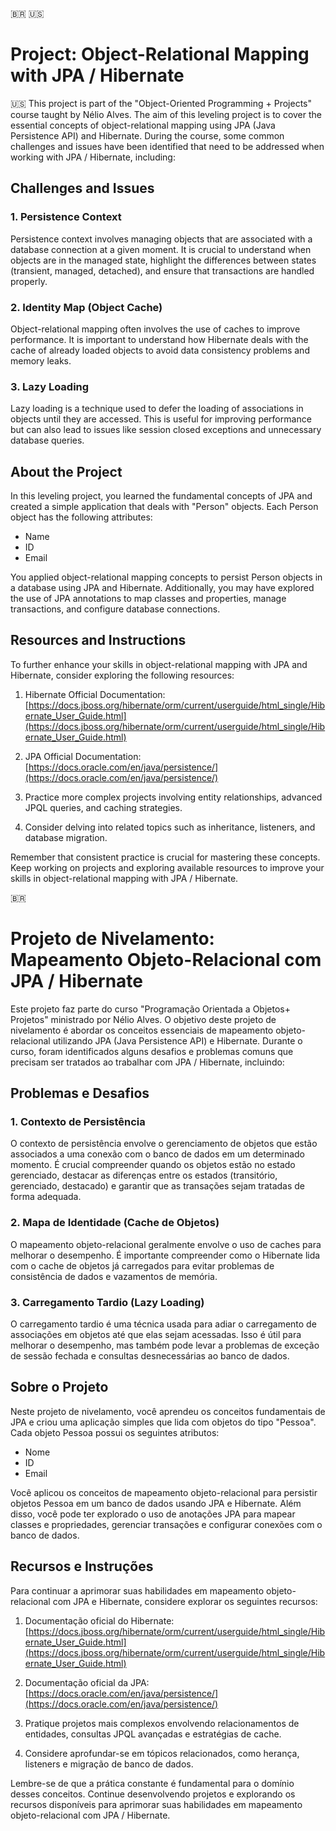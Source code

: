 :brazil: :us:
# Project: Object-Relational Mapping with JPA / Hibernate
:us:
This project is part of the "Object-Oriented Programming + Projects" course taught by Nélio Alves. The aim of this leveling project is to cover the essential concepts of object-relational mapping using JPA (Java Persistence API) and Hibernate. During the course, some common challenges and issues have been identified that need to be addressed when working with JPA / Hibernate, including:

## Challenges and Issues

### 1. Persistence Context
Persistence context involves managing objects that are associated with a database connection at a given moment. It is crucial to understand when objects are in the managed state, highlight the differences between states (transient, managed, detached), and ensure that transactions are handled properly.

### 2. Identity Map (Object Cache)
Object-relational mapping often involves the use of caches to improve performance. It is important to understand how Hibernate deals with the cache of already loaded objects to avoid data consistency problems and memory leaks.

### 3. Lazy Loading
Lazy loading is a technique used to defer the loading of associations in objects until they are accessed. This is useful for improving performance but can also lead to issues like session closed exceptions and unnecessary database queries.

## About the Project

In this leveling project, you learned the fundamental concepts of JPA and created a simple application that deals with "Person" objects. Each Person object has the following attributes:

- Name
- ID
- Email

You applied object-relational mapping concepts to persist Person objects in a database using JPA and Hibernate. Additionally, you may have explored the use of JPA annotations to map classes and properties, manage transactions, and configure database connections.

## Resources and Instructions

To further enhance your skills in object-relational mapping with JPA and Hibernate, consider exploring the following resources:

1. Hibernate Official Documentation: [https://docs.jboss.org/hibernate/orm/current/userguide/html_single/Hibernate_User_Guide.html](https://docs.jboss.org/hibernate/orm/current/userguide/html_single/Hibernate_User_Guide.html)

2. JPA Official Documentation: [https://docs.oracle.com/en/java/persistence/](https://docs.oracle.com/en/java/persistence/)

3. Practice more complex projects involving entity relationships, advanced JPQL queries, and caching strategies.

4. Consider delving into related topics such as inheritance, listeners, and database migration.

Remember that consistent practice is crucial for mastering these concepts. Keep working on projects and exploring available resources to improve your skills in object-relational mapping with JPA / Hibernate.

:brazil:
# Projeto de Nivelamento: Mapeamento Objeto-Relacional com JPA / Hibernate

Este projeto faz parte do curso "Programação Orientada a Objetos+ Projetos" ministrado por Nélio Alves. O objetivo deste projeto de nivelamento é abordar os conceitos essenciais de mapeamento objeto-relacional utilizando JPA (Java Persistence API) e Hibernate. Durante o curso, foram identificados alguns desafios e problemas comuns que precisam ser tratados ao trabalhar com JPA / Hibernate, incluindo:

## Problemas e Desafios

### 1. Contexto de Persistência
O contexto de persistência envolve o gerenciamento de objetos que estão associados a uma conexão com o banco de dados em um determinado momento. É crucial compreender quando os objetos estão no estado gerenciado, destacar as diferenças entre os estados (transitório, gerenciado, destacado) e garantir que as transações sejam tratadas de forma adequada.

### 2. Mapa de Identidade (Cache de Objetos)
O mapeamento objeto-relacional geralmente envolve o uso de caches para melhorar o desempenho. É importante compreender como o Hibernate lida com o cache de objetos já carregados para evitar problemas de consistência de dados e vazamentos de memória.

### 3. Carregamento Tardio (Lazy Loading)
O carregamento tardio é uma técnica usada para adiar o carregamento de associações em objetos até que elas sejam acessadas. Isso é útil para melhorar o desempenho, mas também pode levar a problemas de exceção de sessão fechada e consultas desnecessárias ao banco de dados.

## Sobre o Projeto

Neste projeto de nivelamento, você aprendeu os conceitos fundamentais de JPA e criou uma aplicação simples que lida com objetos do tipo "Pessoa". Cada objeto Pessoa possui os seguintes atributos:

- Nome
- ID
- Email

Você aplicou os conceitos de mapeamento objeto-relacional para persistir objetos Pessoa em um banco de dados usando JPA e Hibernate. Além disso, você pode ter explorado o uso de anotações JPA para mapear classes e propriedades, gerenciar transações e configurar conexões com o banco de dados.

## Recursos e Instruções

Para continuar a aprimorar suas habilidades em mapeamento objeto-relacional com JPA e Hibernate, considere explorar os seguintes recursos:

1. Documentação oficial do Hibernate: [https://docs.jboss.org/hibernate/orm/current/userguide/html_single/Hibernate_User_Guide.html](https://docs.jboss.org/hibernate/orm/current/userguide/html_single/Hibernate_User_Guide.html)

2. Documentação oficial da JPA: [https://docs.oracle.com/en/java/persistence/](https://docs.oracle.com/en/java/persistence/)

3. Pratique projetos mais complexos envolvendo relacionamentos de entidades, consultas JPQL avançadas e estratégias de cache.

4. Considere aprofundar-se em tópicos relacionados, como herança, listeners e migração de banco de dados.

Lembre-se de que a prática constante é fundamental para o domínio desses conceitos. Continue desenvolvendo projetos e explorando os recursos disponíveis para aprimorar suas habilidades em mapeamento objeto-relacional com JPA / Hibernate.
